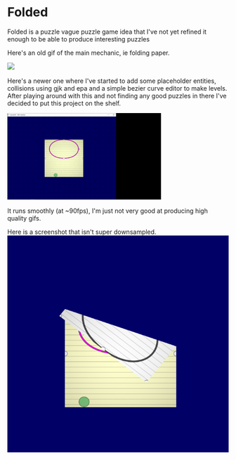 # Folded
Folded is a puzzle vague puzzle game idea that I've not yet refined it enough to be able to produce interesting puzzles

Here's an old gif of the main mechanic, ie folding paper.

<img src="folded_gif.gif" width="350">

Here's a newer one where I've started to add some placeholder entities, collisions using gjk and epa and a simple bezier curve editor to make levels. After playing around with this and not finding any good puzzles in there I've decided to put this project on the shelf.

<img src="folded_gif_newer.gif" width="350">

It runs smoothly (at ~90fps), I'm just not very good at producing high quality gifs.



Here is a screenshot that isn't super downsampled.
<img src="screenshot.png">
